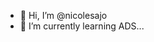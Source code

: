 - 👋 Hi, I’m @nicolesajo
- 🌱 I’m currently learning ADS...

<!---
nicolesajo/nicolesajo is a ✨ special ✨ repository because its `README.md` (this file) appears on your GitHub profile.
You can click the Preview link to take a look at your changes.
--->
